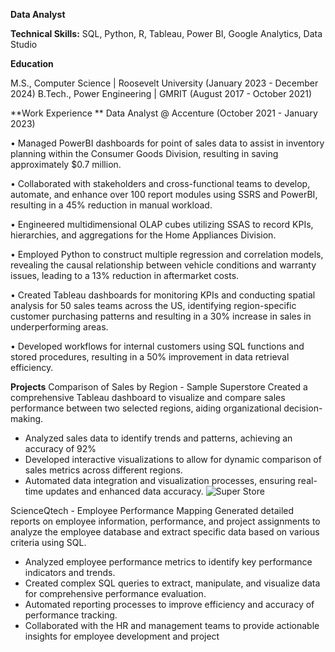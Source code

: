 **Data Analyst**

**Technical Skills:** SQL, Python, R, Tableau, Power BI, Google Analytics, Data Studio

**Education**

M.S., Computer Science | Roosevelt University (January 2023 - December 2024)
B.Tech., Power Engineering | GMRIT (August 2017 - October 2021)

**Work Experience **
Data Analyst @ Accenture (October 2021 - January 2023)

• Managed PowerBI dashboards for point of sales data to assist in inventory planning within the Consumer Goods Division, resulting in saving approximately $0.7 million.

• Collaborated with stakeholders and cross-functional teams to develop, automate, and enhance over 100 report modules using SSRS and PowerBI, resulting in a 45% reduction in manual workload.

• Engineered multidimensional OLAP cubes utilizing SSAS to record KPIs, hierarchies, and aggregations for the Home Appliances Division.

• Employed Python to construct multiple regression and correlation models, revealing the causal relationship between vehicle conditions and warranty issues, leading to a 13% reduction in aftermarket costs.

• Created Tableau dashboards for monitoring KPIs and conducting spatial analysis for 50 sales teams across the US, identifying region-specific customer purchasing patterns and resulting in a 30% increase in sales in underperforming areas.

• Developed workflows for internal customers using SQL functions and stored procedures, resulting in a 50% improvement in data retrieval efficiency.


**Projects**
Comparison of Sales by Region - Sample Superstore
Created a comprehensive Tableau dashboard to visualize and compare sales performance between two selected regions, aiding
organizational decision-making.
- Analyzed sales data to identify trends and patterns, achieving an accuracy of 92%
- Developed interactive visualizations to allow for dynamic comparison of sales metrics across different regions.
- Automated data integration and visualization processes, ensuring real-time updates and enhanced data accuracy.
![Super Store](https://github.com/user-attachments/assets/7deb1c70-0335-4d9f-b07a-ce603a297e49)

ScienceQtech - Employee Performance Mapping
Generated detailed reports on employee information, performance, and project assignments to analyze the employee database
and extract specific data based on various criteria using SQL.
- Analyzed employee performance metrics to identify key performance indicators and trends.
- Created complex SQL queries to extract, manipulate, and visualize data for comprehensive performance evaluation.
- Automated reporting processes to improve efficiency and accuracy of performance tracking.
- Collaborated with the HR and management teams to provide actionable insights for employee development and project

